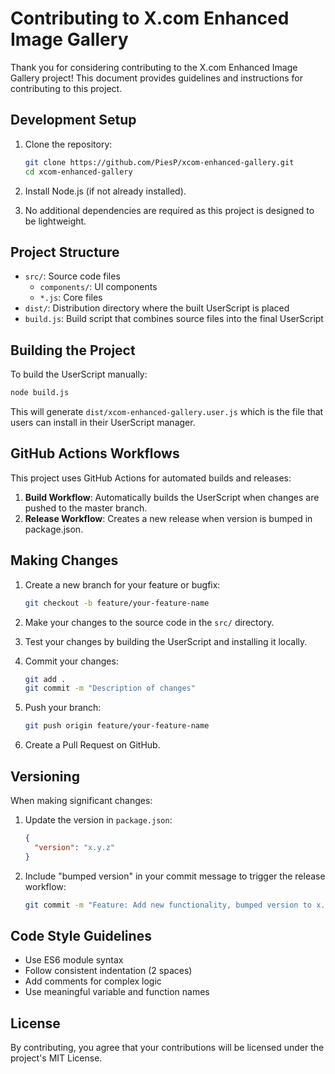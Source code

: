 # Contributing to X.com Enhanced Image Gallery

Thank you for considering contributing to the X.com Enhanced Image Gallery project! This document provides guidelines and instructions for contributing to this project.

## Development Setup

1. Clone the repository:
   ```bash
   git clone https://github.com/PiesP/xcom-enhanced-gallery.git
   cd xcom-enhanced-gallery
   ```

2. Install Node.js (if not already installed).

3. No additional dependencies are required as this project is designed to be lightweight.

## Project Structure

- `src/`: Source code files
  - `components/`: UI components
  - `*.js`: Core files
- `dist/`: Distribution directory where the built UserScript is placed
- `build.js`: Build script that combines source files into the final UserScript

## Building the Project

To build the UserScript manually:

```bash
node build.js
```

This will generate `dist/xcom-enhanced-gallery.user.js` which is the file that users can install in their UserScript manager.

## GitHub Actions Workflows

This project uses GitHub Actions for automated builds and releases:

1. **Build Workflow**: Automatically builds the UserScript when changes are pushed to the master branch.
2. **Release Workflow**: Creates a new release when version is bumped in package.json.

## Making Changes

1. Create a new branch for your feature or bugfix:
   ```bash
   git checkout -b feature/your-feature-name
   ```

2. Make your changes to the source code in the `src/` directory.

3. Test your changes by building the UserScript and installing it locally.

4. Commit your changes:
   ```bash
   git add .
   git commit -m "Description of changes"
   ```

5. Push your branch:
   ```bash
   git push origin feature/your-feature-name
   ```

6. Create a Pull Request on GitHub.

## Versioning

When making significant changes:

1. Update the version in `package.json`:
   ```json
   {
     "version": "x.y.z"
   }
   ```

2. Include "bumped version" in your commit message to trigger the release workflow:
   ```bash
   git commit -m "Feature: Add new functionality, bumped version to x.y.z"
   ```

## Code Style Guidelines

- Use ES6 module syntax
- Follow consistent indentation (2 spaces)
- Add comments for complex logic
- Use meaningful variable and function names

## License

By contributing, you agree that your contributions will be licensed under the project's MIT License.
